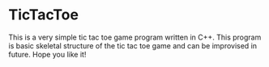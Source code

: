 # TicTacToe
This is a very simple tic tac toe game program written in C++.
This program is basic skeletal structure of the tic tac toe game and can be improvised in future.
Hope you like it!
